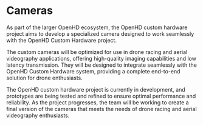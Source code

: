 # Cameras

As part of the larger OpenHD ecosystem, the OpenHD custom hardware project aims to develop a specialized camera designed to work seamlessly with the OpenHD Custom Hardware project.

The custom cameras will be optimized for use in drone racing and aerial videography applications, offering high-quality imaging capabilities and low latency transmission. They will be designed to integrate seamlessly with the OpenHD Custom Hardware system, providing a complete end-to-end solution for drone enthusiasts.

The OpenHD custom hardware project is currently in development, and prototypes are being tested and refined to ensure optimal performance and reliability. As the project progresses, the team will be working to create a final version of the cameras that meets the needs of drone racing and aerial videography enthusiasts.